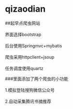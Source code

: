 # qizaodian
##起早点爬虫网站<br>  
界面选择bootstrap<br>  
后台使用Springmvc+mybatis<br>  
爬虫采用httpclient+jsoup<br>  
任务调度使用quartz<br>  

###里面添加了两个爬虫的小功能<br>  
1.模拟登陆搜狗微信公众号<br>  
2.自动采集腾讯书摘推荐<br> 
